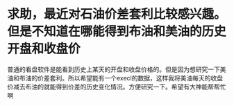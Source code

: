 # 求助，最近对石油价差套利比较感兴趣。但是不知道在哪能得到布油和美油的历史开盘和收盘价

普通的看盘软件是能看到历史上某天的开盘和收盘价格的。但是因为想研究一下美油和布油的价差套利。所以希望能有一个execl的数据，这样我将美油每天的收盘价减去布油的就能得到价差的历史变化情况。方便研究一下。希望有大神能帮帮忙啊
